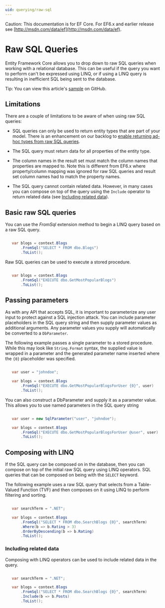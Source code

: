 ```yaml
---
uid: querying/raw-sql
---
```

Caution: This documentation is for EF Core. For EF6.x and earlier release see [http://msdn.com/data/ef](http://msdn.com/data/ef).

  # Raw SQL Queries

Entity Framework Core allows you to drop down to raw SQL queries when working with a relational database. This can be useful if the query you want to perform can't be expressed using LINQ, or if using a LINQ query is resulting in inefficient SQL being sent to the database.

Tip: You can view this article's [sample](https://github.com/aspnet/EntityFramework.Docs/tree/master/samples/Querying) on GitHub.

  ## Limitations

There are a couple of limitations to be aware of when using raw SQL queries:
   * SQL queries can only be used to return entity types that are part of your model. There is an enhancement on our backlog to [enable returning ad-hoc types from raw SQL queries](https://github.com/aspnet/EntityFramework/issues/1862).

   * The SQL query must return data for all properties of the entity type.

   * The column names in the result set must match the column names that properties are mapped to. Note this is different from EF6.x where property/column mapping was ignored for raw SQL queries and result set column names had to match the property names.

   * The SQL query cannot contain related data. However, in many cases you can compose on top of the query using the `Include` operator to return related data (see [Including related data](#including-related-data)).

  ## Basic raw SQL queries

You can use the *FromSql* extension method to begin a LINQ query based on a raw SQL query.

<!-- literal_block {"ids": [], "source": "/Users/shirhatti/src/EntityFramework.Docs/docs/querying/Querying/Querying/RawSQL/Sample.cs", "classes": [], "dupnames": [], "linenos": true, "backrefs": [], "highlight_args": {"linenostart": 1}, "language": "c#", "names": [], "xml:space": "preserve"} -->

````c#

   var blogs = context.Blogs
       .FromSql("SELECT * FROM dbo.Blogs")
       .ToList();

   ````

Raw SQL queries can be used to execute a stored procedure.

<!-- literal_block {"ids": [], "source": "/Users/shirhatti/src/EntityFramework.Docs/docs/querying/Querying/Querying/RawSQL/Sample.cs", "classes": [], "dupnames": [], "linenos": true, "backrefs": [], "highlight_args": {"linenostart": 1}, "language": "c#", "names": [], "xml:space": "preserve"} -->

````c#

   var blogs = context.Blogs
       .FromSql("EXECUTE dbo.GetMostPopularBlogs")
       .ToList();

   ````

  ## Passing parameters

As with any API that accepts SQL, it is important to parameterize any user input to protect against a SQL injection attack. You can include parameter placeholders in the SQL query string and then supply parameter values as additional arguments. Any parameter values you supply will automatically be converted to a `DbParameter`.

The following example passes a single parameter to a stored procedure. While this may look like `String.Format` syntax, the supplied value is wrapped in a parameter and the generated parameter name inserted where the `{0}` placeholder was specified.

<!-- literal_block {"ids": [], "source": "/Users/shirhatti/src/EntityFramework.Docs/docs/querying/Querying/Querying/RawSQL/Sample.cs", "classes": [], "dupnames": [], "linenos": true, "backrefs": [], "highlight_args": {"linenostart": 1}, "language": "c#", "names": [], "xml:space": "preserve"} -->

````c#

   var user = "johndoe";

   var blogs = context.Blogs
       .FromSql("EXECUTE dbo.GetMostPopularBlogsForUser {0}", user)
       .ToList();

   ````

You can also construct a DbParameter and supply it as a parameter value. This allows you to use named parameters in the SQL query string

<!-- literal_block {"ids": [], "source": "/Users/shirhatti/src/EntityFramework.Docs/docs/querying/Querying/Querying/RawSQL/Sample.cs", "classes": [], "dupnames": [], "linenos": true, "backrefs": [], "highlight_args": {"linenostart": 1}, "language": "c#", "names": [], "xml:space": "preserve"} -->

````c#

   var user = new SqlParameter("user", "johndoe");

   var blogs = context.Blogs
       .FromSql("EXECUTE dbo.GetMostPopularBlogsForUser @user", user)
       .ToList();

   ````

  ## Composing with LINQ

If the SQL query can be composed on in the database, then you can compose on top of the initial raw SQL query using LINQ operators. SQL queries that can be composed on being with the `SELECT` keyword.

The following example uses a raw SQL query that selects from a Table-Valued Function (TVF) and then composes on it using LINQ to perform filtering and sorting.

<!-- literal_block {"ids": [], "source": "/Users/shirhatti/src/EntityFramework.Docs/docs/querying/Querying/Querying/RawSQL/Sample.cs", "classes": [], "dupnames": [], "linenos": true, "backrefs": [], "highlight_args": {"linenostart": 1}, "language": "c#", "names": [], "xml:space": "preserve"} -->

````c#

   var searchTerm = ".NET";

   var blogs = context.Blogs
       .FromSql("SELECT * FROM dbo.SearchBlogs {0}", searchTerm)
       .Where(b => b.Rating > 3)
       .OrderByDescending(b => b.Rating)
       .ToList();

   ````

  ### Including related data

Composing with LINQ operators can be used to include related data in the query.

<!-- literal_block {"ids": [], "source": "/Users/shirhatti/src/EntityFramework.Docs/docs/querying/Querying/Querying/RawSQL/Sample.cs", "classes": [], "dupnames": [], "linenos": true, "backrefs": [], "highlight_args": {"linenostart": 1}, "language": "c#", "names": [], "xml:space": "preserve"} -->

````c#

   var searchTerm = ".NET";

   var blogs = context.Blogs
       .FromSql("SELECT * FROM dbo.SearchBlogs {0}", searchTerm)
       .Include(b => b.Posts)
       .ToList();

   ````
